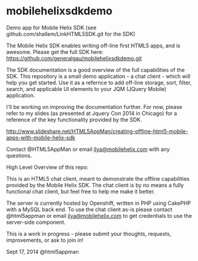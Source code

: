 mobilehelixsdkdemo
==================

Demo app for Mobile Helix SDK (see github.com/shallem/LinkHTML5SDK.git for the SDK)

The Mobile Helix SDK enables writing off-line first HTML5 apps, and is awesome. Please get the full SDK here: https://github.com/generalgau/mobilehelixsdkdemo.git

The SDK documentation is a good overview of the full capabilities of the SDK. This repository is a small demo application - a chat client - which will help you get started. Use it as a refernce to add off-line storage, sort, filter, search, and applicable UI elements to your JQM (JQuery Mobile) application.

I'll be working on improving the documentation further. For now, please refer to my slides (as presented at Jquery Con 2014 in Chicago) for a reference of the key functionality provided by the SDK.

http://www.slideshare.net/HTML5AppMan/creating-offline-html5-mobile-apps-with-mobile-helix-sdk

Contact @HTML5AppMan or email ilya@mobilehelix.com with any questions.

High Level Overview of this repo:

This is an HTML5 chat client, meant to demonstrate the offline capabilities provided by the Mobile Helix SDK. The chat client is by no means a fully functional chat client, but feel free to help me make it better.

The server is currently hosted by Openshift, written in PHP using CakePHP with a MySQL back end. To use the chat client as-is please contact @html5appman or email ilya@mobilehelix.com to get credentials to use the server-side component. 

This is a work in progress - please submit your thoughts, requests, improvements, or ask to join in!

Sept 17, 2014
@html5appman
